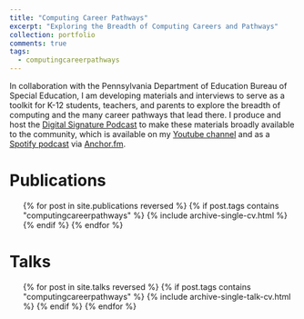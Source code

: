 ```yaml
---
title: "Computing Career Pathways"
excerpt: "Exploring the Breadth of Computing Careers and Pathways"
collection: portfolio
comments: true
tags:
  - computingcareerpathways
---
```


In collaboration with the Pennsylvania Department of Education Bureau of Special Education, I am developing materials and interviews to serve as a toolkit for K-12 students, teachers, and parents to explore the breadth of computing and the many career pathways that lead there.  I produce and host the [Digital Signature Podcast](https://www.digitalsignature.fm) to make these materials broadly available to the community, which is available on my [Youtube channel](https://www.digitalsignature.tv) and as a [Spotify podcast](https://open.spotify.com/show/6XDlNn8O74YGZlNeOmpxlV) via [Anchor.fm](https://anchor.fm/william-mongan).

# Publications
<ul>{% for post in site.publications reversed %}
  {% if post.tags contains "computingcareerpathways" %}
    {% include archive-single-cv.html %}
  {% endif %}
{% endfor %}</ul>

# Talks
<ul>{% for post in site.talks reversed %}
  {% if post.tags contains "computingcareerpathways" %}
    {% include archive-single-talk-cv.html %}
  {% endif %}
{% endfor %}</ul>